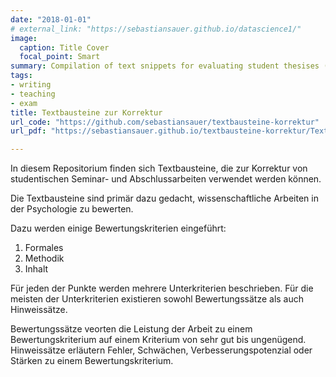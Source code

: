 ```yaml
---
date: "2018-01-01"
# external_link: "https://sebastiansauer.github.io/datascience1/"
image:
  caption: Title Cover 
  focal_point: Smart
summary: Compilation of text snippets for evaluating student thesises (German)
tags:
- writing
- teaching
- exam
title: Textbausteine zur Korrektur
url_code: "https://github.com/sebastiansauer/textbausteine-korrektur"
url_pdf: "https://sebastiansauer.github.io/textbausteine-korrektur/Textbausteine-Korrektur.html"

---
```


In diesem Repositorium finden sich Textbausteine, die zur Korrektur von studentischen Seminar- und Abschlussarbeiten verwendet werden können.

Die Textbausteine sind primär dazu gedacht, wissenschaftliche Arbeiten in der Psychologie zu bewerten.

Dazu werden einige Bewertungskriterien eingeführt:

1. Formales
2. Methodik
3. Inhalt

Für jeden der Punkte werden mehrere Unterkriterien beschrieben. Für die meisten der Unterkriterien existieren sowohl Bewertungssätze als auch Hinweissätze.

Bewertungssätze veorten die Leistung der Arbeit zu einem Bewertungskriterium auf einem Kriterium von sehr gut bis ungenügend. Hinweissätze erläutern Fehler, Schwächen, Verbesserungspotenzial oder Stärken zu einem Bewertungskriterium.







